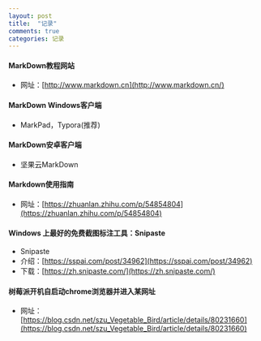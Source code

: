 ```yaml
---
layout: post
title:  "记录"
comments: true
categories: 记录
---
```


#### MarkDown教程网站

* 网址：[http://www.markdown.cn](http://www.markdown.cn/)

#### MarkDown Windows客户端

* MarkPad，Typora(推荐)

#### MarkDown安卓客户端

* 坚果云MarkDown

#### Markdown使用指南

* 网址：[https://zhuanlan.zhihu.com/p/54854804](https://zhuanlan.zhihu.com/p/54854804)

#### Windows 上最好的免费截图标注工具：Snipaste

* Snipaste
* 介绍：[https://sspai.com/post/34962](https://sspai.com/post/34962)
* 下载：[https://zh.snipaste.com/](https://zh.snipaste.com/)

#### 树莓派开机自启动chrome浏览器并进入某网址

* 网址：[https://blog.csdn.net/szu_Vegetable_Bird/article/details/80231660](https://blog.csdn.net/szu_Vegetable_Bird/article/details/80231660)
